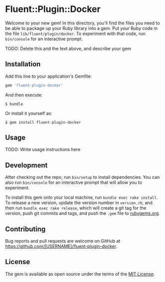 # Fluent::Plugin::Docker

Welcome to your new gem! In this directory, you'll find the files you need to be able to package up your Ruby library into a gem. Put your Ruby code in the file `lib/fluent/plugin/docker`. To experiment with that code, run `bin/console` for an interactive prompt.

TODO: Delete this and the text above, and describe your gem

## Installation

Add this line to your application's Gemfile:

```ruby
gem 'fluent-plugin-docker'
```

And then execute:

    $ bundle

Or install it yourself as:

    $ gem install fluent-plugin-docker

## Usage

TODO: Write usage instructions here

## Development

After checking out the repo, run `bin/setup` to install dependencies. You can also run `bin/console` for an interactive prompt that will allow you to experiment.

To install this gem onto your local machine, run `bundle exec rake install`. To release a new version, update the version number in `version.rb`, and then run `bundle exec rake release`, which will create a git tag for the version, push git commits and tags, and push the `.gem` file to [rubygems.org](https://rubygems.org).

## Contributing

Bug reports and pull requests are welcome on GitHub at https://github.com/[USERNAME]/fluent-plugin-docker.


## License

The gem is available as open source under the terms of the [MIT License](http://opensource.org/licenses/MIT).

